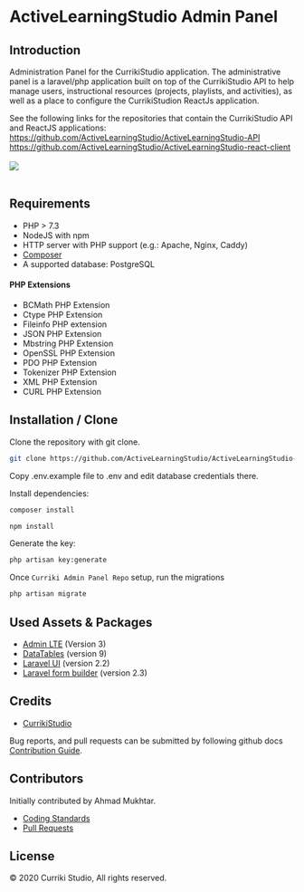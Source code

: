 # ActiveLearningStudio Admin Panel

## Introduction

Administration Panel for the CurrikiStudio application. The administrative panel is a laravel/php application built on top of the CurrikiStudio API to help manage users, instructional resources (projects, playlists, and activities), as well as a place to configure the CurrikiStudion ReactJs application.

See the following links for the repositories that contain the CurrikiStudio API and ReactJS applications:
https://github.com/ActiveLearningStudio/ActiveLearningStudio-API<br />
https://github.com/ActiveLearningStudio/ActiveLearningStudio-react-client<br />
<br />
<img src="https://www.curriki.org/wp-content/uploads/2020/11/admin-panel.png">
<br /><br />
## Requirements

- PHP > 7.3
- NodeJS with npm
- HTTP server with PHP support (e.g.: Apache, Nginx, Caddy)
- [Composer](https://getcomposer.org)
- A supported database: PostgreSQL

 #### PHP Extensions
- BCMath PHP Extension
- Ctype PHP Extension
- Fileinfo PHP extension
- JSON PHP Extension
- Mbstring PHP Extension
- OpenSSL PHP Extension
- PDO PHP Extension
- Tokenizer PHP Extension
- XML PHP Extension
- CURL PHP Extension

## Installation / Clone

Clone the repository with git clone.
```bash
git clone https://github.com/ActiveLearningStudio/ActiveLearningStudio-admin-panel.git
```

Copy .env.example file to .env and edit database credentials there.

Install dependencies:
```bash
composer install
```
```bash
npm install
```

Generate the key:
```bash
php artisan key:generate
```

Once `Curriki Admin Panel Repo` setup, run the migrations
```bash
php artisan migrate
```
## Used Assets & Packages

- [Admin LTE](https://github.com/jeroennoten/Laravel-AdminLTE/) (Version 3)
- [DataTables](https://github.com/yajra/laravel-datatables) (version 9)
- [Laravel UI](https://github.com/laravel/ui) (version 2.2)
- [Laravel form builder](https://github.com/glhd/aire) (version 2.3)

## Credits

- [CurrikiStudio](https://github.com/ActiveLearningStudio)

Bug reports, and pull requests can be submitted by following github docs [Contribution Guide](https://docs.github.com/en/github/collaborating-with-issues-and-pull-requests/creating-a-pull-request).

## Contributors

Initially contributed by Ahmad Mukhtar.
- [Coding Standards](https://www.php-fig.org/psr/psr-12/)
- [Pull Requests](https://docs.github.com/en/github/collaborating-with-issues-and-pull-requests/creating-a-pull-request)

## License

 © 2020 Curriki Studio, All rights reserved. 
